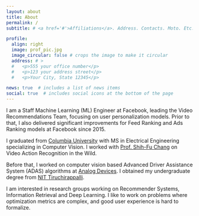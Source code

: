 ```yaml
---
layout: about
title: About
permalink: /
subtitle: # <a href='#'>Affiliations</a>. Address. Contacts. Moto. Etc.

profile:
  align: right
  image: prof_pic.jpg
  image_circular: false # crops the image to make it circular
  address: # >
  #   <p>555 your office number</p>
  #   <p>123 your address street</p>
  #   <p>Your City, State 12345</p>

news: true  # includes a list of news items
social: true  # includes social icons at the bottom of the page
---
```


I am a Staff Machine Learning (ML) Engineer at Facebook, leading the Video Recommendations Team, focusing on user personalization models. Prior to that, I also delivered significant improvements for Feed Ranking and Ads Ranking models at Facebook since 2015.

I graduated from [Columbia University](https://www.columbia.edu/) with MS in Electrical Engineering specializing in Computer Vision. I worked with [Prof. Shih-Fu Chang](https://www.ee.columbia.edu/~sfchang) on Video Action Recognition in the Wild.

Before that, I worked on computer vision based Advanced Driver Assistance System (ADAS) algorithms at [Analog Devices](https://www.analog.com/en/index.html). I obtained my undergraduate degree from [NIT Tiruchirappalli](https://www.nitt.edu).

I am interested in research groups working on Recommender Systems, Information Retrieval and Deep Learning. I like to work on problems where optimization metrics are complex, and good user experience is hard to formalize.

<!-- Write your biography here. Tell the world about yourself. Link to your favorite [subreddit](http://reddit.com). You can put a picture in, too. The code is already in, just name your picture `prof_pic.jpg` and put it in the `img/` folder.

Put your address / P.O. box / other info right below your picture. You can also disable any these elements by editing `profile` property of the YAML header of your `_pages/about.md`. Edit `_bibliography/papers.bib` and Jekyll will render your [publications page](/al-folio/publications/) automatically.

Link to your social media connections, too. This theme is set up to use [Font Awesome icons](http://fortawesome.github.io/Font-Awesome/) and [Academicons](https://jpswalsh.github.io/academicons/), like the ones below. Add your Facebook, Twitter, LinkedIn, Google Scholar, or just disable all of them. -->
